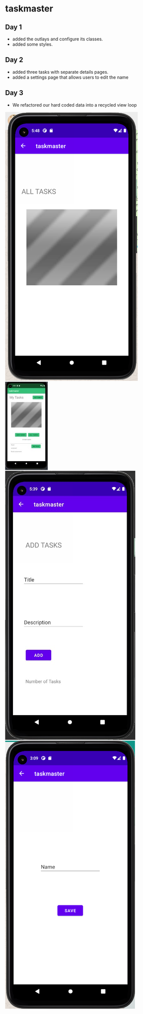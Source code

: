 # taskmaster


## Day 1 

* added the outlays and configure its classes.
* added some styles.



## Day 2 

* added three tasks with separate details pages. 
* added a settings page that allows users to edit the name

## Day 3 

* We refactored our hard coded data into a recycled view loop

![image description](screenshots/all.PNG)
![image description](screenshots/thirdmain.jpeg)
![image description](screenshots/add.jpeg)
![image description](screenshots/settings.PNG)
